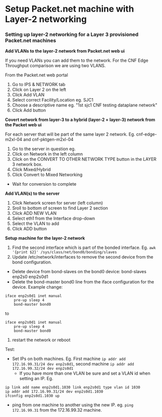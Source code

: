 # Setup Packet.net machine with Layer-2 networking

### Setting up layer-2 networking for a Layer 3 provisioned Packet.net machines

**Add VLANs to the layer-2 network from Packet.net web ui**

If you need VLANs you can add them to the network.  For the CNF Edge Throughput comparison we are using two VLANS.

From the Packet.net web portal

1. Go to IPS & NETWORK tab
1. Click on Layer 2 on the left
1. Click Add VLAN
1. Select correct Facility/Location eg. SJC1
1. Choose a descriptive name eg. "1st sjc1 CNF testing dataplane network"
1. Click Add button

**Covert network from layer-3 to a hybrid (layer-2 + layer-3) network from the Packet web ui**

For each server that will be part of the same layer 2 network.  Eg. cnf-edge-m2xl-04 and cnf-pktgen-m2xl-04

1. Go to the server in question eg. 
1. Click on Network in the left column
1. Click on the CONVERT TO OTHER NETWORK TYPE button in the LAYER 3 network box.
1. Click Mixed/Hybrid
1. Click Convert to Mixed Networking
  * Wait for conversion to complete

**Add VLAN(s) to the server**
  
1. Click Network screen for server (left column)
1. Sroll to bottom of screen to find Layer 2 section
1. Click ADD NEW VLAN
1. Select eth1 from the Interface drop-down
1. Select the VLAN to add
1. Click ADD button


**Setup machine for the layer-2 network**

1. Find the second interface which is part of the bonded interface. Eg. `awk '{print $2}' /sys/class/net/bond0/bonding/slaves`
1. Update /etc/network/interfaces to remove the second device from the bond configuration.
  * Delete device from bond-slaves on the bond0 device: bond-slaves enp2s0 enp2s0d1
  * Delete the bond-master bond0 line from the iface configuration for the device. Example change:
```
iface enp2s0d1 inet manual
    pre-up sleep 4
    bond-master bond0
```
to
```
iface enp2s0d1 inet manual
    pre-up sleep 4
    bond-master bond0
```
1. restart the network or reboot

Test:
- Set IPs on both machines.  Eg. First machine `ip addr add 172.16.99.31/24 dev enp2s0d1`, second machine `ip addr add 172.16.99.32/24 dev enp2s0d1`
  * If you have more than one VLAN be sure and set a VLAN id when setting an IP.  Eg. 
```
ip link add name enp2s0d1.1030 link enp2s0d1 type vlan id 1030 
ip addr add 172.16.99.31/24 dev enp2s0d1.1030
ifconfig enp2s0d1.1030 up
```
- ping from one machine to another using the new IP.  eg. `ping 172.16.99.31` from the 172.16.99.32 machine.
